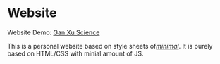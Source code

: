 # Website

Website Demo: [Gan Xu Science](https://ganxu.science)

This is a personal website based on style sheets of[*minimal*](https://github.com/pages-themes/minimal). It is purely based on HTML/CSS with minial amount of JS.



